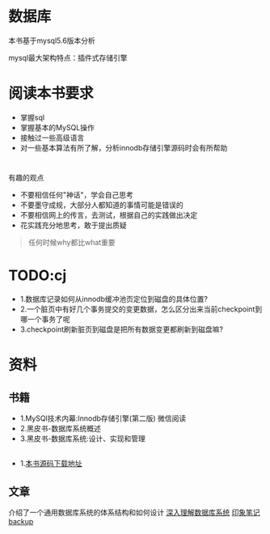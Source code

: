 # 数据库
本书基于mysql5.6版本分析


mysql最大架构特点：插件式存储引擎

# 阅读本书要求
* 掌握sql
* 掌握基本的MySQL操作
* 接触过一些高级语言
* 对一些基本算法有所了解，分析innodb存储引擎源码时会有所帮助

#
有趣的观点
* 不要相信任何"神话"，学会自己思考
* 不要墨守成规，大部分人都知道的事情可能是错误的
* 不要相信网上的传言，去测试，根据自己的实践做出决定
* 花实践充分地思考，敢于提出质疑

>任何时候why都比what重要

# TODO:cj
* 1.数据库记录如何从innodb缓冲池页定位到磁盘的具体位置?
* 2.一个脏页中有好几个事务提交的变更数据，怎么区分出来当前checkpoint到哪一个事务了呢
* 3.checkpoint刷新脏页到磁盘是把所有数据变更都刷新到磁盘嘛?

# 资料
## 书籍
* 1.MySQl技术内幕:Innodb存储引擎(第二版) 微信阅读
* 2.黑皮书-数据库系统概述
* 3.黑皮书-数据库系统:设计、实现和管理
## 
* 1.[本书源码下载地址](http://www.hzbook.com)

## 文章
介绍了一个通用数据库系统的体系结构和如何设计
[深入理解数据库系统](https://baijiahao.baidu.com/s?id=1661945111861714483&wfr=spider&for=pc)
[印象笔记backup](https://app.yinxiang.com/shard/s23/nl/6983422/d4f1b213-38b3-4d48-93e0-64939f730e85/)